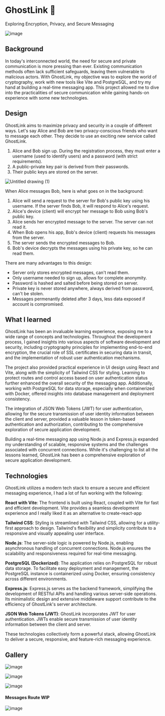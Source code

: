 # GhostLink 👻
Exploring Encryption, Privacy, and Secure Messaging

![image](https://github.com/skhan943/ghost-link/assets/72502583/243dfa69-adfc-4661-b2ff-2a50eab33721)

## Background
In today's interconnected world, the need for secure and private communication is more pressing than ever. Existing communication methods often lack sufficient safeguards, leaving them vulnerable to malicious actors. With GhostLink, my objective was to explore the world of cryptography, work with new tools like Vite and PostgreSQL, and try my hand at building a real-time messaging app. This project allowed me to dive into the practicalities of secure communication while gaining hands-on experience with some new technologies.

## Design
GhostLink aims to maximize privacy and security in a couple of different ways. Let's say Alice and Bob are two privacy-conscious friends who want to message each other. They decide to use an exciting new service called GhostLink.
1. Alice and Bob sign up. During the registration process, they must enter a username (used to identify users) and a password (with strict requirements).
2. A public-private key pair is derived from their passwords.
3. Their public keys are stored on the server.

![Untitled drawing (1)](https://github.com/skhan943/ghost-link/assets/72502583/1813cab8-17ca-49a3-9a6f-96331fe9bac6)

When Alice messages Bob, here is what goes on in the background:
1. Alice will send a request to the server for Bob's public key using his username. If the server finds Bob, it will respond to Alice's request.
2. Alice's device (client) will encrypt her message to Bob using Bob's public key.
3. Alice sends her encrypted message to the server. The server can not read it.
4. When Bob opens his app, Bob's device (client) requests his messages from the server.
5. The server sends the encrypted messages to Bob.
6. Bob's device decrypts the messages using his private key, so he can read them.

There are many advantages to this design:
- Server only stores encrypted messages, can't read them.
- Only username needed to sign up, allows for complete anonymity.
- Password is hashed and salted before being stored on server.
- Private key is never stored anywhere, always derived from password, can't be stolen.
- Messages permenantly deleted after 3 days, less data exposed if account is compromised.

## What I learned
GhostLink has been an invaluable learning experience, exposing me to a wide range of concepts and technologies. Throughout the development process, I gained insights into various aspects of software development and security, including cryptography principles for implementing end-to-end encryption, the crucial role of SSL certificates in securing data in transit, and the implementation of robust user authentication mechanisms. 

The project also provided practical experience in UI design using React and Vite, along with the simplicity of Tailwind CSS for styling. Learning to protect routes and control access based on user authentication status further enhanced the overall security of the messaging app. Additionally, working with PostgreSQL for data storage, especially when containerized with Docker, offered insights into database management and deployment consistency.

The integration of JSON Web Tokens (JWT) for user authentication, allowing for the secure transmission of user identity information between the client and server, provided a valuable lesson in token-based authentication and authorization, contributing to the comprehensive exploration of secure application development.

Building a real-time messaging app using Node.js and Express.js expanded my understanding of scalable, responsive systems and the challenges associated with concurrent connections. While it's challenging to list all the lessons learned, GhostLink has been a comprehensive exploration of secure application development.

## Technologies
GhostLink utilizes a modern tech stack to ensure a secure and efficient messaging experience, I had a lot of fun working with the following:

**React with Vite**: The frontend is built using React, coupled with Vite for fast and efficient development. Vite provides a seamless development experience and I really liked it as an alternative to create-react-app

**Tailwind CSS**: Styling is streamlined with Tailwind CSS, allowing for a utility-first approach to design. Tailwind's flexibility and simplicity contribute to a responsive and visually appealing user interface.

**Node.js**: The server-side logic is powered by Node.js, enabling asynchronous handling of concurrent connections. Node.js ensures the scalability and responsiveness required for real-time messaging.

**PostgreSQL (Dockerized)**: The application relies on PostgreSQL for robust data storage. To facilitate easy deployment and management, the PostgreSQL instance is containerized using Docker, ensuring consistency across different environments.

**Express.js**: Express.js serves as the backend framework, simplifying the development of RESTful APIs and handling various server-side operations. Its minimalistic design and extensive middleware support contribute to the efficiency of GhostLink's server architecture.

**JSON Web Tokens (JWT)**: GhostLink incorporates JWT for user authentication. JWTs enable secure transmission of user identity information between the client and server.

These technologies collectively form a powerful stack, allowing GhostLink to deliver a secure, responsive, and feature-rich messaging experience.

## Gallery
![image](https://github.com/skhan943/ghost-link/assets/72502583/659ea868-f58c-4304-908c-53e0eded7f5f)

![image](https://github.com/skhan943/ghost-link/assets/72502583/9b98a25b-4555-4609-a14d-f07af886c456)

![image](https://github.com/skhan943/ghost-link/assets/72502583/ed630ca3-ca75-41a7-917b-4e312361d702)

#### Messages Route WIP
![image](https://github.com/skhan943/ghost-link/assets/72502583/368ee5e6-ee8d-49ab-8e2c-9d612d19ff2c)




